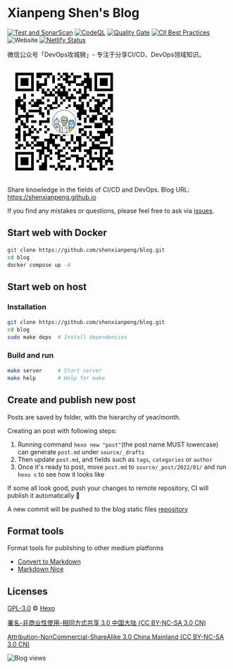 # Xianpeng Shen's Blog

[![Test and SonarScan](https://github.com/shenxianpeng/blog/actions/workflows/CI.yml/badge.svg)](https://github.com/shenxianpeng/blog/actions/workflows/CI.yml)
[![CodeQL](https://github.com/shenxianpeng/blog/workflows/CodeQL/badge.svg)](https://github.com/shenxianpeng/blog/actions?query=workflow%3ACodeQL)
[![Quality Gate](https://sonarcloud.io/api/project_badges/measure?project=shenxianpeng_blog&metric=alert_status)](https://sonarcloud.io/dashboard?id=shenxianpeng_blog)
[![CII Best Practices](https://bestpractices.coreinfrastructure.org/projects/5067/badge)](https://bestpractices.coreinfrastructure.org/projects/5067)
![Website](https://img.shields.io/website?url=https%3A%2F%2Fshenxianpeng.github.io%2F)
[![Netlify Status](https://api.netlify.com/api/v1/badges/93d6583c-4dfd-4e07-a606-1d0108eb39fe/deploy-status)](https://app.netlify.com/sites/shenxianpeng-blog/deploys)

微信公众号「DevOps攻城狮」- 专注于分享CI/CD、DevOps领域知识。

![欢迎扫码关注](source/about/index/qrcode.jpg)

Share knowledge in the fields of CI/CD and DevOps. Blog URL: https://shenxianpeng.github.io

If you find any mistakes or questions, please feel free to ask via [issues](https://github.com/shenxianpeng/blog/issues).

## Start web with Docker

```bash
git clone https://github.com/shenxianpeng/blog.git
cd blog
docker compose up -d
```

## Start web on host

### Installation

```bash
git clone https://github.com/shenxianpeng/blog.git
cd blog
sudo make deps  # Install dependencies
```

### Build and run

```bash
make server     # Start server
make help       # Help for make
```

## Create and publish new post

Posts are saved by folder, with the hierarchy of year/month.

Creating an post with following steps:

1. Running command `hexo new "post"`(the post name MUST lowercase) can generate `post.md` under `source/_drafts`
2. Then update `post.md`, and fields such as `tags`, `categories` or `author`
3. Once it's ready to post, move `post.md` to `source/_post/2022/01/` and run `hexo s` to see how it looks like

If some all look good, push your changes to remote repository, CI will publish it automatically 🚀

A new commit will be pushed to the blog static files [repository](https://github.com/shenxianpeng/shenxianpeng.github.io)

## Format tools

Format tools for publishing to other medium platforms

* [Convert to Markdown](http://blog.didispace.com/tools/online-markdown/)
* [Markdown Nice](https://www.mdnice.com/)

## Licenses

[GPL-3.0](https://github.com/shenxianpeng/blog/blob/master/LICENSE) © [Hexo](https://hexo.io)

[署名-非商业性使用-相同方式共享 3.0 中国大陆 (CC BY-NC-SA 3.0 CN)](https://creativecommons.org/licenses/by-nc-sa/3.0/cn/deed.zh)

[Attribution-NonCommercial-ShareAlike 3.0 China Mainland (CC BY-NC-SA 3.0 CN)](https://creativecommons.org/licenses/by-nc-sa/3.0/cn/deed.en)

![Blog views](https://gpvc.arturio.dev/blog)
